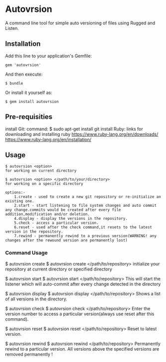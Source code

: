 # Autovrsion

A command line tool for simple auto versioning of files using Rugged and Listen.

## Installation

Add this line to your application's Gemfile:

    gem 'autovrsion'

And then execute:

    $ bundle

Or install it yourself as:

    $ gem install autovrsion

## Pre-requisities
install Git:
command: $ sudo apt-get install git
install Ruby:
links for downloading and installing ruby 
https://www.ruby-lang.org/en/downloads/
https://www.ruby-lang.org/en/installation/

## Usage
	$ autovrsion <option>
	for working on current directory

	$ autovrsion <option> </path/to/your/directory>
	for working on a specific directory

	options:-
		1.create - used to create a new git repository or re-initialize an existing one.
		2.start - start listening to file system changes and auto commit any change.commits would be created after every file addition,modification and/or deletion.
		4.display - display the versions in the repository.
		5.check - access a particular version.
		6.reset - used after the check command,it resets to the latest version in the repository.
		7.rewind - permanently rewind to a previous version(WARNING! any changes after the rewound version are permanently lost)

### Command Usage

$ autovrsion create 
$ autovrsion create </path/to/repository>
initialize your repository at current directory or specified directory

$ autovrsion start 
$ autovrsion start </path/to/repository>
This will start the listener which will auto-commit after every change detected in the directory

$ autovrsion display
$ autovrsion display </path/to/repository>
Shows a list of all versions in the directory.

$ autovrsion check
$ autovrsion check </path/to/repository> 
Enter the version number to access a particular version(always use reset after this command).

$ autovrsion reset
$ autovrsion reset </path/to/repository>
Reset to latest version.

$ autovrsion rewind
$ autovrsion rewind </path/to/repository>
Permanently rewind to a particular version. All versions above the specified versions are removed permanently !